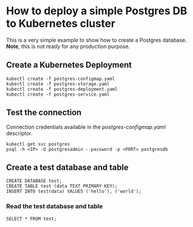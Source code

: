 # How to deploy a simple Postgres DB to Kubernetes cluster

This is a very simple example to show how to create a Postgres database. **Note**, this is not ready for any production purpose.

## Create a Kubernetes Deployment
```
kubectl create -f postgres-configmap.yaml
kubectl create -f postgres-storage.yaml
kubectl create -f postgres-deployment.yaml
kubectl create -f postgres-service.yaml
```
## Test the connection

Connection credentials available in the _postgres-configmap.yaml_ descriptor.

```
kubectl get svc postgres
psql -h <IP> -U postgresadmin --password -p <PORT> postgresdb
```
## Create a test database and table
```
CREATE DATABASE test;
CREATE TABLE test (data TEXT PRIMARY KEY);
INSERT INTO test(data) VALUES ('hello'), ('world');
```
### Read the test database and table
```
SELECT * FROM test;
```

